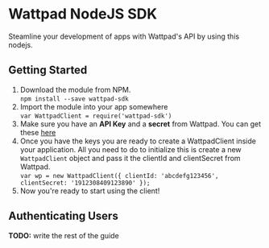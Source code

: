 # Wattpad NodeJS SDK

Steamline your development of apps with Wattpad's API by using this nodejs.

## Getting Started 

1. Download the module from NPM.    
  ```npm install --save wattpad-sdk```
2. Import the module into your app somewhere    
  ```var WattpadClient = require('wattpad-sdk')```
3. Make sure you have an **API Key** and a **secret** from Wattpad. You can get these [here](http://developer.wattpad.com)
4. Once you have the keys you are ready to create a WattpadClient inside your application. All you need to do to initialize this is create a new `WattpadClient` object and pass it the clientId and clientSecret from Wattpad.    
  ```var wp = new WattpadClient({ clientId: 'abcdefg123456', clientSecret: '1912308409123890' });```
5. Now you're ready to start using the client!

## Authenticating Users

**TODO:** write the rest of the guide

